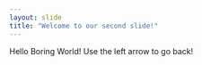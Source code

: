 ```yaml
---
layout: slide
title: "Welcome to our second slide!"
---
```

Hello Boring World!
Use the left arrow to go back!
